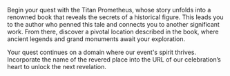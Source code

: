 Begin your quest with the Titan Prometheus, whose story unfolds into a renowned book that reveals the secrets of a historical figure. This leads you to the author who penned this tale and connects you to another significant work. From there, discover a pivotal  location described in the book, where ancient legends and grand monuments await your exploration.

Your quest continues on a domain where our event's spirit thrives. Incorporate the name of the revered place into the URL of our celebration’s heart to unlock the next revelation.
